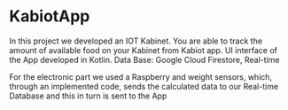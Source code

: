 # KabiotApp
In this project we developed an IOT Kabinet. You are able to track the amount of available food on your Kabinet from Kabiot app.
UI interface of the App developed in Kotlin.
Data Base: Google Cloud Firestore, Real-time 

For the electronic part we used a Raspberry and weight sensors, which, through an implemented code, sends the calculated data to our Real-time Database and this in turn is sent to the App
